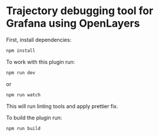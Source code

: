 # Trajectory debugging tool for Grafana using OpenLayers

First, install dependencies:

```BASH
npm install
```

To work with this plugin run:

```BASH
npm run dev
```

or

```BASH
npm run watch
```

This will run linting tools and apply prettier fix.

To build the plugin run:

```BASH
npm run build
```
